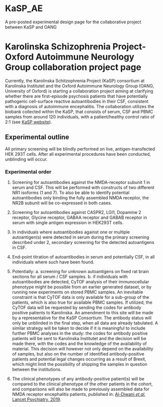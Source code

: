 # KaSP_AE
A pre-posted experimental design page for the collaborative project between KaSP and OANG

# Karolinska Schizophrenia Project-Oxford Autoimmune Neurology Group collaboration project page
Currently, the Karolinska Schitzophrenia Project (KaSP) consortium at Karolinska Institutet and the Oxford Autoimmune Neurology Group (OANG, University of Oxford) is starting a collaboration project aiming at clarifying whether there are first-episode psychosis patients that have potentially pathogenic cell-surface reactive autoantibodies in their CSF, consistent with a diagnosis of autoimmune encephalitis. The collaboration utilizes the biobank collected within the KaSP, that consists of serum, CSF and PBMC samples from around 120 individuals, with a patient/healthy control ratio of 2:1 (see [KaSP website](https://ki.se/en/research/the-karolinska-schizophrenia-project-kasp)). 

## Experimental outline 
All primary screening will be blindly performed on live, antigen-transfected HEK 293T cells. After all experimental procedures have been conducted, unblinding will occur. 

### Experimental order
1. Screening for autoantibodies against the NMDA-receptor subunit 1 in serum and CSF. This will be performed with constructs of two different NR1 isoforms (1 and 7). To also be able to identify potential autoantibodies only binding the fully assembled NMDA receptor, the NR2B subunit will be co-expressed in both cases. 

2. Screening for autoantibodies against CASPR2, LGI1, Dopamine 2 receptor, Glycine receptor, GABAA receptor and GABAB receptor in serum with single antigen expression in HEK293T cells. 

3. In individuals where autoantibodies against one or multiple autoantigen(s) were detected in serum during the primary screening described under 2, secondary screening for the detected autoantigens in CSF.

4. End-point titration of autoantibodies in serum and potentially CSF, in all individuals where such have been found. 

5. Potentially: 
a.	screening for unknown autoantigens on fixed rat brain sections for all serum / CSF samples.
b.	if individuals with autoantibodies are detected, CyTOF analysis of their immunocellular phenotype might be possible from an earlier generated dataset, or by running new experiments on stored PBMC samples. An inevitable constraint is that CyTOF data is only available for a sub-group of the patients, which is also true for available PBMC samples. If utilized, the CyTOF data will be requested by sending the codes for antibody positive patients to Karolinska. An amendment to this site will be made by a representative for the KaSP Consortium. The antibody status will only be unblinded in the final step, when all data are already tabulated. A similar strategy will be taken to decide if it is meaningful to include further PBMC analyses in the study: the codes for antibody positive patients will be sent to Karolinska Institutet and the decision will be made there, with the codes and the knowledge of the availability of material. This decision will however not only depend on the availability of samples, but also on the number of identified antibody-positive patients and potential legal changes occurring as a result of Brexit, which might limit the possibility of shipping the samples in question between the institutions. 

9. The clinical phenotypes of any antibody-positive patient(s) will be compared to the clinical phenotype of the other patients in the cohort, and comparisons will also be made to previously assembled data for NMDA receptor encephalitis patients, published in: [Al-Diwani *et al*, Lancet Psychiatry, 2019](https://www.thelancet.com/journals/lanpsy/article/PIIS2215-0366(19)30001-X/fulltext).


